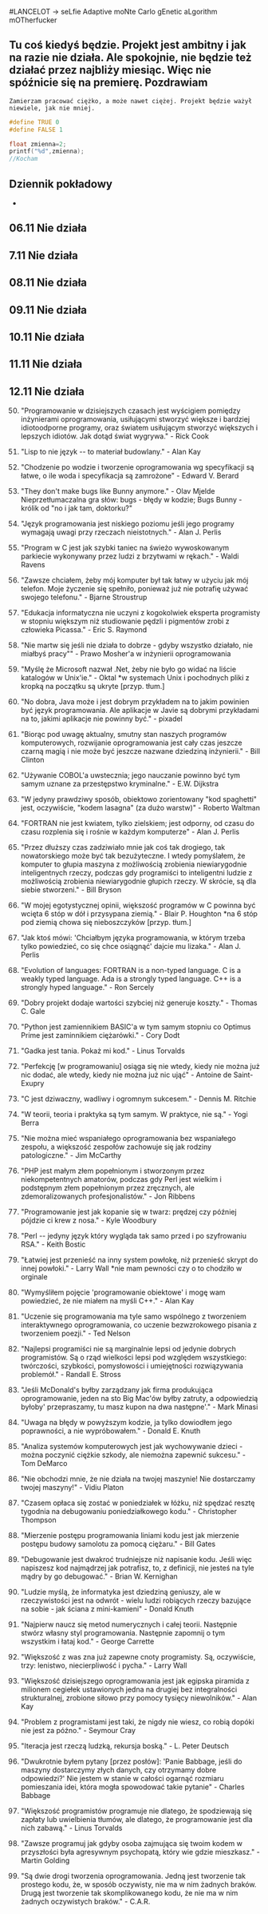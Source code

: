 #LANCELOT -> seLfie Adaptive moNte Carlo gEnetic aLgorithm mOTherfucker
## Tu coś kiedyś będzie. Projekt jest ambitny i jak na razie nie działa. Ale spokojnie, nie będzie też działać przez najbliży miesiąc. Więc nie spóźnicie się na premierę. Pozdrawiam
` Zamierzam pracować ciężko, a może nawet ciężej. Projekt będzie ważył niewiele, jak nie mniej. `
```cpp
#define TRUE 0 
#define FALSE 1
```
```cpp
float zmienna=2;
printf("%d",zmienna);
//Kocham
```
## Dziennik pokładowy
-
**06.11**
Nie działa
-
**7.11**
Nie działa
-
**08.11**
Nie działa
-
**09.11**
Nie działa
-
**10.11**
Nie działa
-
**11.11**
Nie działa
-
**12.11**
Nie działa
-
50. "Programowanie w dzisiejszych czasach jest wyścigiem pomiędzy inżynierami oprogramowania, usiłującymi stworzyć większe i bardziej idiotoodporne programy, oraz światem usiłującym stworzyć większych i lepszych idiotów. Jak dotąd świat wygrywa." - Rick Cook

49. "Lisp to nie język -- to materiał budowlany." - Alan Kay

48. "Chodzenie po wodzie i tworzenie oprogramowania wg specyfikacji są łatwe, o ile woda i specyfikacja są zamrożone" - Edward V. Berard

47. "They don't make bugs like Bunny anymore." - Olav Mjelde
Nieprzetłumaczalna gra słów: bugs - błędy w kodzie; Bugs Bunny - królik od "no i jak tam, doktorku?"

46. "Język programowania jest niskiego poziomu jeśli jego programy wymagają uwagi przy rzeczach nieistotnych." - Alan J. Perlis

45. "Program w C jest jak szybki taniec na świeżo wywoskowanym parkiecie wykonywany przez ludzi z brzytwami w rękach." - Waldi Ravens

44. "Zawsze chciałem, żeby mój komputer był tak łatwy w użyciu jak mój telefon. Moje życzenie się spełniło, ponieważ już nie potrafię używać swojego telefonu." - Bjarne Stroustrup

43. "Edukacja informatyczna nie uczyni z kogokolwiek eksperta programisty w stopniu większym niż studiowanie pędzli i pigmentów zrobi z człowieka Picassa." - Eric S. Raymond

42. "Nie martw się jeśli nie działa to dobrze - gdyby wszystko działało, nie miałbyś pracy"" - Prawo Mosher'a w inżynierii oprogramowania

41. "Myślę że Microsoft nazwał .Net, żeby nie było go widać na liście katalogów w Unix'ie." - Oktal
*w systemach Unix i pochodnych pliki z kropką na początku są ukryte [przyp. tłum.]

40. "No dobra, Java może i jest dobrym przykładem na to jakim powinien być język programowania. Ale aplikacje w Javie są dobrymi przykładami na to, jakimi aplikacje nie powinny być." - pixadel

39. "Biorąc pod uwagę aktualny, smutny stan naszych programów komputerowych, rozwijanie oprogramowania jest cały czas jeszcze czarną magią i nie może być jeszcze nazwane dziedziną inżynierii." - Bill Clinton

38. "Używanie COBOL'a uwstecznia; jego nauczanie powinno być tym samym uznane za przestępstwo kryminalne." - E.W. Dijkstra

37. "W jedyny prawdziwy sposób, obiektowo zorientowany "kod spaghetti" jest, oczywiście, "kodem lasagna" (za dużo warstw)" - Roberto Waltman

36. "FORTRAN nie jest kwiatem, tylko zielskiem; jest odporny, od czasu do czasu rozplenia się i rośnie w każdym komputerze" - Alan J. Perlis

35. "Przez dłuższy czas zadziwiało mnie jak coś tak drogiego, tak nowatorskiego może być tak bezużyteczne. I wtedy pomyślałem, że komputer to głupia maszyna z możliwością zrobienia niewiarygodnie inteligentnych rzeczy, podczas gdy programiści to inteligentni ludzie z możliwością zrobienia niewiarygodnie głupich rzeczy. W skrócie, są dla siebie stworzeni." - Bill Bryson

34. "W mojej egotystycznej opinii, większość programów w C powinna być wcięta 6 stóp w dół i przysypana ziemią." - Blair P. Houghton
*na 6 stóp pod ziemią chowa się nieboszczyków [przyp. tłum.]

33. "Jak ktoś mówi: 'Chciałbym języka programowania, w którym trzeba tylko powiedzieć, co się chce osiągnąć' dajcie mu lizaka." - Alan J. Perlis

32. "Evolution of languages: FORTRAN is a non-typed language. C is a weakly typed language. Ada is a strongly typed language. C++ is a strongly hyped language." - Ron Sercely


31. "Dobry projekt dodaje wartości szybciej niż generuje koszty." - Thomas C. Gale

30. "Python jest zamiennikiem BASIC'a w tym samym stopniu co Optimus Prime jest zaminnikiem ciężarówki." - Cory Dodt

29. "Gadka jest tania. Pokaż mi kod." - Linus Torvalds

28. "Perfekcję [w programowaniu] osiąga się nie wtedy, kiedy nie można już nic dodać, ale wtedy, kiedy nie można już nic ująć" - Antoine de Saint-Exupry

27. "C jest dziwaczny, wadliwy i ogromnym sukcesem." - Dennis M. Ritchie

26. "W teorii, teoria i praktyka są tym samym. W praktyce, nie są." - Yogi Berra

25. "Nie można mieć wspaniałego oprogramowania bez wspaniałego zespołu, a większość zespołów zachowuje się jak rodziny patologiczne." - Jim McCarthy

24. "PHP jest małym złem popełnionym i stworzonym przez niekompetentnych amatorów, podczas gdy Perl jest wielkim i podstępnym złem popełnionym przez zręcznych, ale zdemoralizowanych profesjonalistów." - Jon Ribbens

23. "Programowanie jest jak kopanie się w twarz: prędzej czy później pójdzie ci krew z nosa." - Kyle Woodbury

22. "Perl -- jedyny język który wygląda tak samo przed i po szyfrowaniu RSA." - Keith Bostic

21. "Łatwiej jest przenieść na inny system powłokę, niż przenieść skrypt do innej powłoki." - Larry Wall
*nie mam pewności czy o to chodziło w orginale

20. "Wymyśliłem pojęcie 'programowanie obiektowe' i mogę wam powiedzieć, że nie miałem na myśli C++." - Alan Kay

19. "Uczenie się programowania ma tyle samo wspólnego z tworzeniem interaktywnego oprogramowania, co uczenie bezwzrokowego pisania z tworzeniem poezji." - Ted Nelson

18. "Najlepsi programiści nie są marginalnie lepsi od jedynie dobrych programistów. Są o rząd wielkości lepsi pod względem wszystkiego: twórczości, szybkości, pomysłowości i umiejętności rozwiązywania problemół." - Randall E. Stross

17. "Jeśli McDonald's byłby zarządzany jak firma produkująca oprogramowanie, jeden na sto Big Mac'ów byłby zatruty, a odpowiedzią byłoby' przepraszamy, tu masz kupon na dwa następne'." - Mark Minasi

16. "Uwaga na błędy w powyższym kodzie, ja tylko dowiodłem jego poprawności, a nie wypróbowałem." - Donald E. Knuth

15. "Analiza systemów komputerowych jest jak wychowywanie dzieci - można poczynić ciężkie szkody, ale niemożna zapewnić sukcesu." - Tom DeMarco

14. "Nie obchodzi mnie, że nie działa na twojej maszynie! Nie dostarczamy twojej maszyny!" - Vidiu Platon

13. "Czasem opłaca się zostać w poniedziałek w łóżku, niż spędzać resztę tygodnia na debugowaniu poniedziałkowego kodu." - Christopher Thompson

12. "Mierzenie postępu programowania liniami kodu jest jak mierzenie postępu budowy samolotu za pomocą ciężaru." - Bill Gates

11. "Debugowanie jest dwakroć trudniejsze niż napisanie kodu. Jeśli więc napiszesz kod najmądrzej jak potrafisz, to, z definicji, nie jesteś na tyle mądry by go debugować." - Brian W. Kernighan

10. "Ludzie myślą, że informatyka jest dziedziną geniuszy, ale w rzeczywistości jest na odwrót - wielu ludzi robiących rzeczy bazujące na sobie - jak ściana z mini-kamieni" - Donald Knuth

9. "Najpierw naucz się metod numerycznych i całej teorii. Następnie stwórz własny styl programowania. Następnie zapomnij o tym wszystkim i łataj kod." - George Carrette

8. "Większość z was zna już zapewne cnoty programisty. Są, oczywiście, trzy: lenistwo, niecierpliwość i pycha." - Larry Wall

7. "Większość dzisiejszego oprogramowania jest jak egipska piramida z milionem cegiełek ustawionych jedna na drugiej bez integralności strukturalnej, zrobione siłowo przy pomocy tysięcy niewolników." - Alan Kay

6. "Problem z programistami jest taki, że nigdy nie wiesz, co robią dopóki nie jest za późno." - Seymour Cray

5. "Iteracja jest rzeczą ludzką, rekursja boską." - L. Peter Deutsch

4. "Dwukrotnie byłem pytany [przez posłów]: 'Panie Babbage, jeśli do maszyny dostarczymy złych danych, czy otrzymamy dobre odpowiedzi?' Nie jestem w stanie w całości ogarnąć rozmiaru pomieszania idei, która mogła spowodować takie pytanie" - Charles Babbage

3. "Większość programistów programuje nie dlatego, że spodziewają się zapłaty lub uwielbienia tłumów, ale dlatego, że programowanie jest dla nich zabawą." - Linus Torvalds

2. "Zawsze programuj jak gdyby osoba zajmująca się twoim kodem w przyszłości była agresywnym psychopatą, który wie gdzie mieszkasz." - Martin Golding

1. "Są dwie drogi tworzenia oprogramowania. Jedną jest tworzenie tak prostego kodu, że, w sposób oczywisty, nie ma w nim żadnych braków. Drugą jest tworzenie tak skomplikowanego kodu, że nie ma w nim żadnych oczywistych braków." - C.A.R. 

